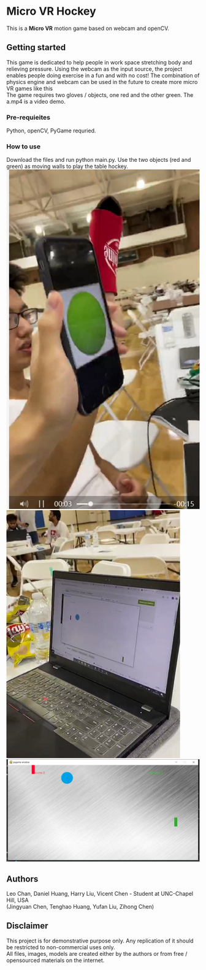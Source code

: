 # Micro VR Hockey
This is a <b>Micro VR</b> motion game based on webcam and openCV.


## Getting started
This game is dedicated to help people in work space stretching body and relieving pressure. Using the webcam as the input source, the project enables people doing exercise in a fun and with no cost! The combination of physics engine and webcam can be used in the future to create more micro VR games like this
<br/>
The game requires two gloves / objects, one red and the other green. The a.mp4 is a video demo.


### Pre-requieites
Python, openCV, PyGame requried.


### How to use
Download the files and run python main.py. Use the two objects (red and green) as moving walls to play the table hockey.
![IMAGE](d1.png)
![IMAGE](d2.png)
![IMAGE](d3.png)
 


## Authors
Leo Chan, Daniel Huang, Harry Liu, Vicent Chen - Student at UNC-Chapel Hill, USA
<br/>
(Jingyuan Chen, Tenghao Huang, Yufan Liu, Zihong Chen)


## Disclaimer
This project is for demonstrative purpose only. Any replication of it should be restricted to non-commercial uses only.  <br />
All files, images, models are created either by the authors or from free / opensourced materials on the internet.  <br />
